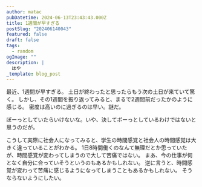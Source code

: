 ```yaml
---
author: matac
pubDatetime: 2024-06-13T23:43:43.000Z
title: 1週間が早すぎる
postSlug: "202406140043"
featured: false
draft: false
tags:
  - random
ogImage: ""
description: |
  はや
_template: blog_post
---
```


最近、1週間が早すぎる。
土日が終わったと思ったらもう次の土日が来ていて驚く。
しかし、その1週間を振り返ってみると、まるで2週間前だったかのように感じる。
密度は高いのに過ぎるのは早い。謎だ。

ぼーっとしていたらいけないな。いや、決してボーっとしているわけではないと思うのだが。

こうして実際に社会人になってみると、学生の時間感覚と社会人の時間感覚は大きく違っていることがわかる。
1日8時間働くのなんて無理だとか思っていたが、時間感覚が変わってしまうので大して苦痛ではない。
まあ、今の仕事が何となく自分に合っていそうというのもあるかもしれない。
逆に言うと、時間感覚が変わって苦痛に感じるようになってしまうこともあるかもしれない。
そうならないようにしたい。
